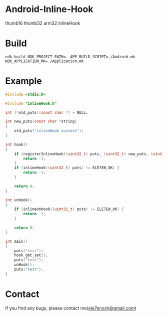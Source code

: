 # Android-Inline-Hook
thumb16 thumb32 arm32 inlineHook

# Build
```ndk-build NDK_PROJECT_PATH=. APP_BUILD_SCRIPT=./Android.mk NDK_APPLICATION_MK=./Application.mk```

# Example
```C
#include <stdio.h>

#include "inlineHook.h"

int (*old_puts)(const char *) = NULL;

int new_puts(const char *string)
{
    old_puts("inlineHook success");
}

int hook()
{
    if (registerInlineHook((uint32_t) puts, (uint32_t) new_puts, (uint32_t **) &old_puts) != ELE7EN_OK) {
        return -1;
    }
    if (inlineHook((uint32_t) puts) != ELE7EN_OK) {
        return -1;
    }

    return 0;
}

int unHook()
{
    if (inlineUnHook((uint32_t) puts) != ELE7EN_OK) {
        return -1;
    }

    return 0;
}

int main()
{
    puts("test");
    hook_get_set();
    puts("test");
    unHook();
    puts("test");
}

```

# Contact
If you find any bugs, please contact me(ele7enxxh@gmail.com)
